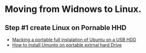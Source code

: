 # Moving from Widnows to Linux.

## Step #1 create Linux on Pornable HHD

- [Macking a portable full instalation of Ubuntu on a USB HDD](https://www.dionysopoulos.me/portable-ubuntu-on-usb-hdd/)
- [How to install Umunto on portable extrnal hard Drive](https://askubuntu.com/questions/446682/how-to-install-ubuntu-on-portable-external-hard-drive)